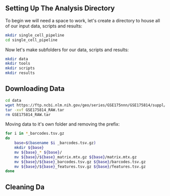 ## Setting Up The Analysis Directory

To begin we will need a space to work, let's create a directory to house all of our input data, scripts and results:

```sh
mkdir single_cell_pipeline
cd single_cell_pipeline
```

Now let's make subfolders for our data, scripts and results:

```sh
mkdir data
mkdir tools
mkdir scripts
mkdir results
```

## Downloading Data

```sh
cd data
wget https://ftp.ncbi.nlm.nih.gov/geo/series/GSE175nnn/GSE175814/suppl/GSE175814_RAW.tar
tar -xvf GSE175814_RAW.tar
rm GSE175814_RAW.tar
```

Moving data to it's own folder and removing the prefix:

```sh
for i in *_barcodes.tsv.gz
do 
    base=$(basename $i _barcodes.tsv.gz)
    mkdir ${base}
    mv ${base}_* ${base}/
    mv ${base}/${base}_matrix.mtx.gz ${base}/matrix.mtx.gz
    mv ${base}/${base}_barcodes.tsv.gz ${base}/barcodes.tsv.gz
    mv ${base}/${base}_features.tsv.gz ${base}/features.tsv.gz  
done
```


## Cleaning Da
